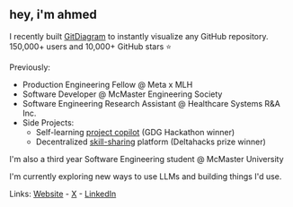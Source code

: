 ## hey, i'm ahmed

I recently built [GitDiagram](https://gitdiagram.com) to instantly visualize any GitHub repository. 150,000+ users and 10,000+ GitHub stars ⭐

Previously:
- Production Engineering Fellow @ Meta x MLH
- Software Developer @ McMaster Engineering Society
- Software Engineering Research Assistant @ Healthcare Systems R&A Inc.
- Side Projects:
  - Self-learning [project copilot](https://github.com/ahmedkhaleel2004/DeepEnd-hackathon) (GDG Hackathon winner)
  - Decentralized [skill-sharing](https://github.com/ahmedkhaleel2004/intellex) platform (Deltahacks prize winner)

I'm also a third year Software Engineering student @ McMaster University

I'm currently exploring new ways to use LLMs and building things I'd use.

Links: [Website](https://ahmedkhaleel.dev) - [X](https://x.com/ahmedkhaleel04) - [LinkedIn](https://www.linkedin.com/in/ahmedkhaleel2004/)
